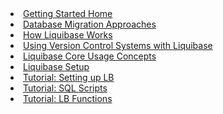 <li><a href="/quickstart.html"><span>Getting Started Home</span></a></li>
<li><a href="/get_started/database-migration-approaches.html"><span>Database Migration Approaches</span></a></li>
<li><a href="/get_started/how-lb-works.html"><span>How Liquibase Works</span></a></li>
<li><a href="/get_started/version_control_info.html"><span>Using Version Control Systems with Liquibase</span></a></li>
<li><a href="/get_started/lb-core-usage-concepts.html"><span>Liquibase Core Usage Concepts</span></a></li>
<li><a href="/get_started/lb-setup.html"><span>Liquibase Setup</span></a></li>
<li><a href="/get_started/lb-setup-tutorial.html"><span>Tutorial: Setting up LB</span></a>
<li><a href="/get_started/quickstart_sql.html"><span>Tutorial: SQL Scripts</span></a></li>
<li><a href="/get_started/quickstart_lb.html"><span>Tutorial: LB Functions</span></a></li>
